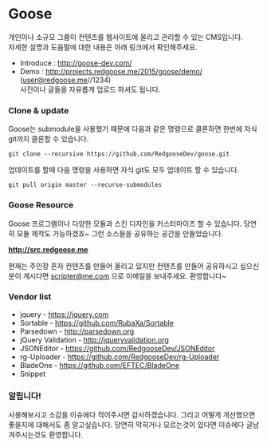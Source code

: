 Goose
=====

개인이나 소규모 그룹이 컨텐츠를 웹사이트에 올리고 관리할 수 있는 CMS입니다.  
자세한 설명과 도움말에 대한 내용은 아래 링크에서 확인해주세요.

* Introduce : http://goose-dev.com/
* Demo : http://projects.redgoose.me/2015/goose/demo/ (user@redgoose.me//1234)  
사진이나 글들을 자유롭게 업로드 하셔도 됩니다.


### Clone & update

Goose는 submodule을 사용했기 때문에 다음과 같은 명령으로 클론하면 한번에 자식 git까지 클론할 수 있습니다.

```
git clone --recursive https://github.com/RedgooseDev/goose.git
```

업데이트를 할때 다음 명령을 사용하면 자식 git도 모두 업데이트 할 수 있습니다.
```
git pull origin master --recurse-submodules
```


### Goose Resource
Goose 프로그램이나 다양한 모듈과 스킨 디자인을 커스터마이즈 할 수 있습니다. 당연히 모듈 제작도 가능하겠죠~ 그런 소스들을 공유하는 공간을 만들었습니다.

__http://src.redgoose.me__

현재는 주인장 혼자 컨텐츠를 만들어 올리고 있지만 컨텐츠를 만들어 공유하시고 싶으신분이 계시다면 scripter@me.com 으로 이메일을 보내주세요. 환영합니다~


### Vendor list

* jquery - https://jquery.com
* Sortable - https://github.com/RubaXa/Sortable
* Parsedown - http://parsedown.org
* jQuery Validation - http://jqueryvalidation.org
* JSONEditor - https://github.com/RedgooseDev/JSONEditor
* rg-Uploader - https://github.com/RedgooseDev/rg-Uploader
* BladeOne - https://github.com/EFTEC/BladeOne
* Snippet


### 알립니다!
사용해보시고 소감을 이슈에다 적어주시면 감사하겠습니다. 그리고 어떻게 개선했으면 좋을지에 대해서도 좀 알고싶습니다.
당연히 막히거나 모르는것이 있다면 이슈에다 글남겨주시는것도 환영합니다.
